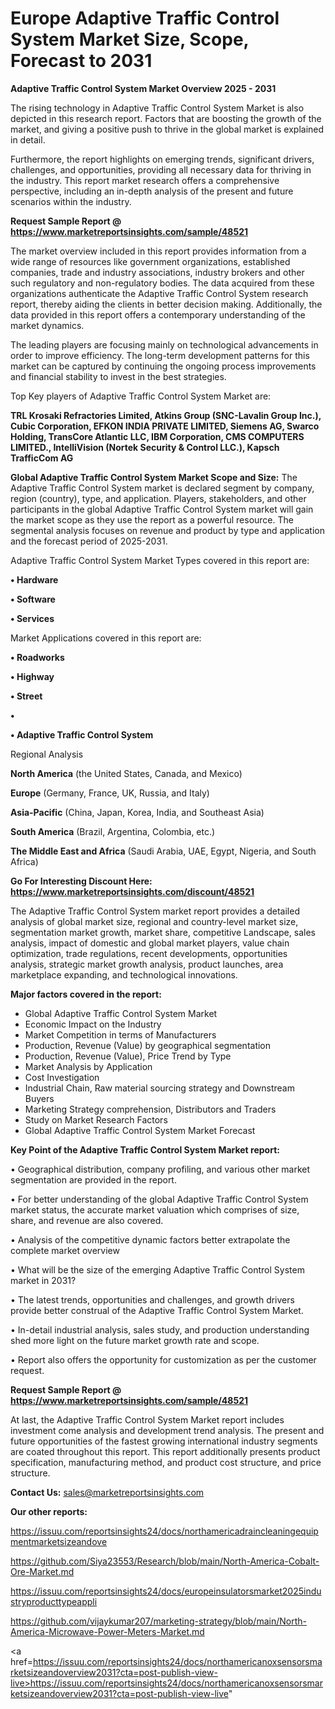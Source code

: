 # Europe Adaptive Traffic Control System Market Size, Scope, Forecast to 2031

<Strong> Adaptive Traffic Control System Market Overview 2025 - 2031</strong>

The rising technology in Adaptive Traffic Control System Market is also depicted in this research report. Factors that are boosting the growth of the market, and giving a positive push to thrive in the global market is explained in detail.

Furthermore, the report highlights on emerging trends, significant drivers, challenges, and opportunities, providing all necessary data for thriving in the industry. This report market research offers a comprehensive perspective, including an in-depth analysis of the present and future scenarios within the industry.

<strong>Request Sample Report @ <a href=https://www.marketreportsinsights.com/sample/48521>https://www.marketreportsinsights.com/sample/48521</a></strong>

The market overview included in this report provides information from a wide range of resources like government organizations, established companies, trade and industry associations, industry brokers and other such regulatory and non-regulatory bodies. The data acquired from these organizations authenticate the Adaptive Traffic Control System research report, thereby aiding the clients in better decision making. Additionally, the data provided in this report offers a contemporary understanding of the market dynamics.

The leading players are focusing mainly on technological advancements in order to improve efficiency. The long-term development patterns for this market can be captured by continuing the ongoing process improvements and financial stability to invest in the best strategies.

Top Key players of Adaptive Traffic Control System Market are:

<strong>TRL Krosaki Refractories Limited, Atkins Group (SNC-Lavalin Group Inc.), Cubic Corporation, EFKON INDIA PRIVATE LIMITED, Siemens AG, Swarco Holding, TransCore Atlantic LLC, IBM Corporation, CMS COMPUTERS LIMITED., IntelliVision (Nortek Security & Control LLC.), Kapsch TrafficCom AG</strong>

<strong><b>Global Adaptive Traffic Control System Market Scope and Size:</b></strong>
The Adaptive Traffic Control System market is declared segment by company, region (country), type, and application. Players, stakeholders, and other participants in the global Adaptive Traffic Control System market will gain the market scope as they use the report as a powerful resource. The segmental analysis focuses on revenue and product by type and application and the forecast period of 2025-2031.

Adaptive Traffic Control System Market Types covered in this report are:

<strong>•  Hardware

•  Software

•  Services</strong>

Market Applications covered in this report are:

<strong>•  Roadworks

•  Highway

•  Street

•  

•  Adaptive Traffic Control System</strong> 

Regional Analysis

<strong>North America</strong> (the United States, Canada, and Mexico)

<strong>Europe</strong> (Germany, France, UK, Russia, and Italy)

<strong>Asia-Pacific</strong> (China, Japan, Korea, India, and Southeast Asia)

<strong>South America</strong> (Brazil, Argentina, Colombia, etc.)

<strong>The Middle East and Africa</strong> (Saudi Arabia, UAE, Egypt, Nigeria, and South Africa)

<strong>Go For Interesting Discount Here: <a href=https://www.marketreportsinsights.com/discount/48521>https://www.marketreportsinsights.com/discount/48521</a></strong>

The Adaptive Traffic Control System market report provides a detailed analysis of global market size, regional and country-level market size, segmentation market growth, market share, competitive Landscape, sales analysis, impact of domestic and global market players, value chain optimization, trade regulations, recent developments, opportunities analysis, strategic market growth analysis, product launches, area marketplace expanding, and technological innovations.

<strong><b>Major factors covered in the report:</b></strong>
<ul>
  <li>Global Adaptive Traffic Control System Market </li>
  <li>Economic Impact on the Industry</li>
  <li>Market Competition in terms of Manufacturers</li>
  <li>Production, Revenue (Value) by geographical segmentation</li>
  <li>Production, Revenue (Value), Price Trend by Type</li>
  <li>Market Analysis by Application</li>
  <li>Cost Investigation</li>
  <li>Industrial Chain, Raw material sourcing strategy and Downstream Buyers</li>
  <li>Marketing Strategy comprehension, Distributors and Traders</li>
  <li>Study on Market Research Factors</li>
  <li>Global Adaptive Traffic Control System Market Forecast</li>
</ul>

<strong><b>Key Point of the Adaptive Traffic Control System Market report:</b></strong>

• Geographical distribution, company profiling, and various other market segmentation are provided in the report.

• For better understanding of the global Adaptive Traffic Control System market status, the accurate market valuation which comprises of size, share, and revenue are also covered.

• Analysis of the competitive dynamic factors better extrapolate the complete market overview

• What will be the size of the emerging Adaptive Traffic Control System market in 2031?

• The latest trends, opportunities and challenges, and growth drivers provide better construal of the Adaptive Traffic Control System Market.

• In-detail industrial analysis, sales study, and production understanding shed more light on the future market growth rate and scope.

• Report also offers the opportunity for customization as per the customer request.

<strong>Request Sample Report @ <a href=https://www.marketreportsinsights.com/sample/48521>https://www.marketreportsinsights.com/sample/48521</a></strong>

At last, the Adaptive Traffic Control System Market report includes investment come analysis and development trend analysis. The present and future opportunities of the fastest growing international industry segments are coated throughout this report. This report additionally presents product specification, manufacturing method, and product cost structure, and price structure.

<strong>Contact Us:</strong>
sales@marketreportsinsights.com

<strong>Our other reports:</strong>

<a href=https://issuu.com/reportsinsights24/docs/northamericadraincleaningequipmentmarketsizeandove>https://issuu.com/reportsinsights24/docs/northamericadraincleaningequipmentmarketsizeandove</a>

<a href=https://github.com/Siya23553/Research/blob/main/North-America-Cobalt-Ore-Market.md>https://github.com/Siya23553/Research/blob/main/North-America-Cobalt-Ore-Market.md</a>

<a href=https://issuu.com/reportsinsights24/docs/europeinsulatorsmarket2025industryproducttypeappli>https://issuu.com/reportsinsights24/docs/europeinsulatorsmarket2025industryproducttypeappli</a>

<a href=https://github.com/vijaykumar207/marketing-strategy/blob/main/North-America-Microwave-Power-Meters-Market.md>https://github.com/vijaykumar207/marketing-strategy/blob/main/North-America-Microwave-Power-Meters-Market.md</a>

<a href=https://issuu.com/reportsinsights24/docs/northamericanoxsensorsmarketsizeandoverview2031?cta=post-publish-view-live>https://issuu.com/reportsinsights24/docs/northamericanoxsensorsmarketsizeandoverview2031?cta=post-publish-view-live</a>"
